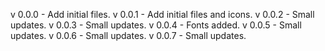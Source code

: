 v 0.0.0 - Add initial files.
v 0.0.1 - Add initial files and icons.
v 0.0.2 - Small updates.
v 0.0.3 - Small updates.
v 0.0.4 - Fonts added.
v 0.0.5 - Small updates.
v 0.0.6 - Small updates.
v 0.0.7 - Small updates.
